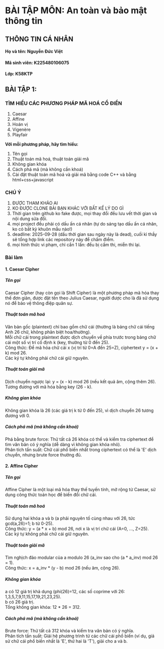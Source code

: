 # BÀI TẬP MÔN: An toàn và bảo mật thông tin #

## THÔNG TIN CÁ NHÂN
#### Họ và tên: Nguyễn Đức Việt
#### Mã sinh viên: K225480106075
#### Lớp: K58KTP

## BÀI TẬP 1: ##

### TÌM HIỂU CÁC PHƯƠNG PHÁP MÃ HOÁ CỔ ĐIỂN ###
1. Caesar
2. Affine
3. Hoán vị
4. Vigenère
5. Playfair

**Với mỗi phương pháp, hãy tìm hiểu:**
1. Tên gọi
2. Thuật toán mã hoá, thuật toán giải mã
3. Không gian khóa
4. Cách phá mã (mà không cần khoá)
5. Cài đặt thuật toán mã hoá và giải mã bằng code C++ và bằng html+css+javascript

### CHÚ Ý ###
1. ĐƯỢC THAM KHẢO AI
2. KO ĐƯỢC CLONE BÀI BẠN KHÁC VỚI BẤT KỂ LÝ DO GÌ
3. Thời gian trên github ko fake được, mọi thay đổi đều lưu vết thời gian và nội dung sửa đổi.
4. mọi project đều phải có dấu ấn cá nhân (tự do sáng tạo dấu ấn cá nhân, ko có bất kỳ khuôn mẫu nào!)
5. deadline: 2025-09-28 (dấu thời gian sau ngày này là dead), cuối kì thầy sẽ tổng hợp link các repository này để chấm điểm.
6. mọi hình thức vi phạm, chỉ cần 1 lần: đều bị cấm thi, miễn thi lại.
### Bài làm
#### 1. Caesar Cipher
##### Tên gọi
Caesar Cipher (hay còn gọi là Shift Cipher) là một phương pháp mã hóa thay thế đơn giản, được đặt tên theo Julius Caesar, người được cho là đã sử dụng nó để bảo vệ thông điệp quân sự.
##### Thuật toán mã hoá
Văn bản gốc (plaintext) chỉ bao gồm chữ cái (thường là bảng chữ cái tiếng Anh 26 chữ, không phân biệt hoa/thường).  
Mỗi chữ cái trong plaintext được dịch chuyển về phía trước trong bảng chữ cái một số vị trí cố định k (key, thường từ 0 đến 25).  
Công thức: Để mã hóa chữ cái x (vị trí từ 0=A đến 25=Z), ciphertext y = (x + k) mod 26.  
Các ký tự không phải chữ cái giữ nguyên.
##### Thuật toán giải mã
Dịch chuyển ngược lại: y = (x - k) mod 26 (nếu kết quả âm, cộng thêm 26).  
Tương đương với mã hóa bằng key (26 - k).
##### Không gian khóa
Không gian khóa là 26 (các giá trị k từ 0 đến 25), vì dịch chuyển 26 tương đương với 0.
##### Cách phá mã (mà không cần khoá)
Phá bằng brute force: Thử tất cả 26 khóa có thể và kiểm tra ciphertext để tìm văn bản có ý nghĩa (dễ dàng vì không gian khóa nhỏ).  
Phân tích tần suất: Chữ cái phổ biến nhất trong ciphertext có thể là 'E' dịch chuyển, nhưng brute force thường đủ.
#### 2. Affine Cipher
##### Tên gọi
Affine Cipher là một loại mã hóa thay thế tuyến tính, mở rộng từ Caesar, sử dụng công thức toán học để biến đổi chữ cái.
##### Thuật toán mã hoá
Sử dụng hai khóa a và b (a phải nguyên tố cùng nhau với 26, tức gcd(a,26)=1; b từ 0-25).  
Công thức: y = (a * x + b) mod 26, nơi x là vị trí chữ cái (A=0, ..., Z=25).  
Các ký tự không phải chữ cái giữ nguyên.  
##### Thuật toán giải mã
Tìm nghịch đảo modular của a modulo 26 (a_inv sao cho (a * a_inv) mod 26 = 1).  
Công thức: x = a_inv * (y - b) mod 26 (nếu âm, cộng 26).
##### Không gian khóa
a có 12 giá trị khả dụng (phi(26)=12, các số coprime với 26: 1,3,5,7,9,11,15,17,19,21,23,25).  
b có 26 giá trị.  
Tổng không gian khóa: 12 * 26 = 312.
##### Cách phá mã (mà không cần khoá)
Brute force: Thử tất cả 312 khóa và kiểm tra văn bản có ý nghĩa.  
Phân tích tần suất: Giải hệ phương trình từ các chữ cái phổ biến (ví dụ, giả sử chữ cái phổ biến nhất là 'E', thứ hai là 'T'), giải cho a và b.
